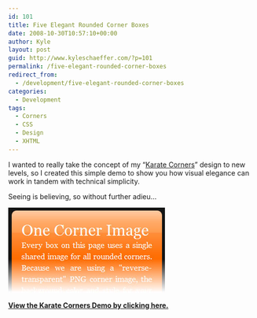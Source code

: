 ```yaml
---
id: 101
title: Five Elegant Rounded Corner Boxes
date: 2008-10-30T10:57:10+00:00
author: Kyle
layout: post
guid: http://www.kyleschaeffer.com/?p=101
permalink: /five-elegant-rounded-corner-boxes
redirect_from:
  - /development/five-elegant-rounded-corner-boxes
categories:
  - Development
tags:
  - Corners
  - CSS
  - Design
  - XHTML
---
```

I wanted to really take the concept of my “[Karate Corners](/karate-corners-easy-rounded-corners-xhtml-no-script)” design to new levels, so I created this simple demo to show you how visual elegance can work in tandem with technical simplicity.

Seeing is believing, so without further adieu&hellip;

[![Karate Corners](/assets/img/karate-demo.jpg)](/karatecorners/)

**[View the Karate Corners Demo by clicking here.](/karatecorners/)**
